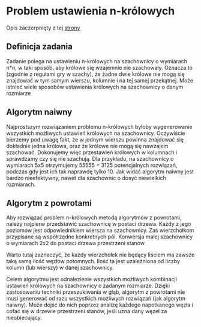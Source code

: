 ﻿# Problem ustawienia n-królowych

Opis zaczerpnięty z tej [strony](http://nqueens.fatmagnus.ppa.pl/nqueen_definicja.php)

## Definicja zadania


Zadanie polega na ustawieniu n-królowych na szachownicy o wymiarach n*n, w taki sposób, aby królowe się wzajemnie nie szachowały. Oznacza to (zgodnie z regułami gry w szachy), że żadne dwie królowe nie mogą się znajdować w tym samym wierszu, kolumnie i na tej samej przekątnej. Może istnieć wiele sposobów ustawienia królowych na szachownicy o danym rozmiarze 

## Algorytm naiwny

Najprostszym rozwiązaniem problemu n-królowych byłoby wygenerowanie wszystkich możliwych ustawień królowych na szachownicy. Oczywiście bierzemy pod uwagę fakt, że w jednym wierszu powinna znajdować się dokładnie jedna królowa, oraz że królowe nie mogą się nawzajem szachować. Dokonujemy więc przestawień królowych w kolumnach i sprawdzamy czy się nie szachują. Dla przykładu, na szachownicy o wymiarach 5x5 otrzymujemy 5*5*5*5*5 = 3125 potencjalnych rozwiązań, podczas gdy jest ich tak naprawdę tylko 10. Jak widać algorytm naiwny jest bardzo nieefektywny, nawet dla szachownic o dosyć niewielkich rozmiarach.

## Algorytm z powrotami

Aby rozwiązać problem n-królowych metodą algorytmów z powrotami, należy najpierw przedstawić szachownicę w postaci drzewa. Każdy z jego poziomów jest odpowiednikiem wiersza na szachownicy. Zaś wierzchołkom przypisane są współrzędne konkretnych pól. Konwersja małej szachownicy o wymiarach 2x2 do postaci drzewa przestrzeni stanów

Warto tutaj zaznaczyć, że każdy wierzchołek nie będący liściem ma zawsze taką samą ilość węzłów potomnych. Ilość ta jest uzależniona od liczby kolumn (lub wierszy) w danej szachownicy.

Celem algorytmu jest odnalezienie wszystkich możliwych kombinacji ustawień królowych na szachownicy o zadanym rozmiarze. Dzięki zastosowaniu techniki przeszukiwania w głąb, algorytm z powrotami nie musi generować od razu wszystkich możliwych rozwiązań (jak algorytm naiwny). Może dojść do nich poprzez analizę każdego napotkanego węzła i cofać się w drzewie przestrzeni stanów, jeśli uzna dany węzeł za nieobiecujący. 